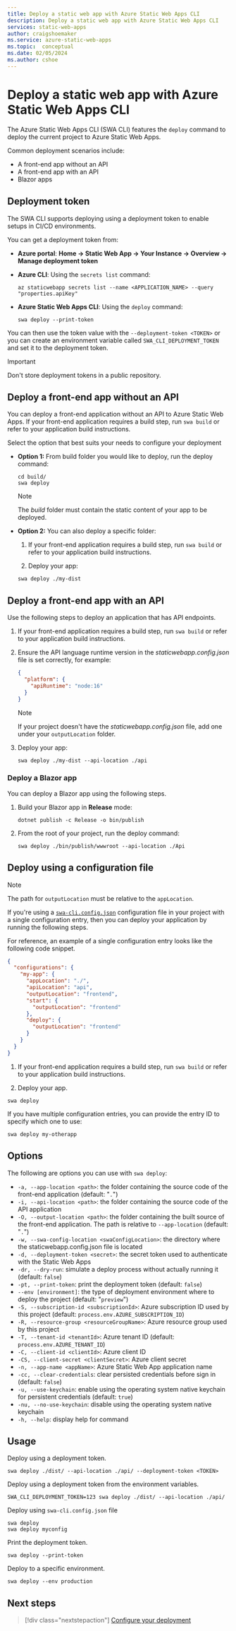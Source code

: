 ```yaml
---
title: Deploy a static web app with Azure Static Web Apps CLI
description: Deploy a static web app with Azure Static Web Apps CLI
services: static-web-apps
author: craigshoemaker
ms.service: azure-static-web-apps
ms.topic:  conceptual
ms.date: 02/05/2024
ms.author: cshoe
---
```


# Deploy a static web app with Azure Static Web Apps CLI

The Azure Static Web Apps CLI (SWA CLI) features the `deploy` command to deploy the current project to Azure Static Web Apps.

Common deployment scenarios include:

- A front-end app without an API
- A front-end app with an API
- Blazor apps

## Deployment token

The SWA CLI supports deploying using a deployment token to enable setups in CI/CD environments.

You can get a deployment token from:

- **Azure portal**: **Home → Static Web App → Your Instance → Overview → Manage deployment token**

- **Azure CLI**: Using the `secrets list` command:

  ```azstatic-cli
  az staticwebapp secrets list --name <APPLICATION_NAME> --query "properties.apiKey"
  ```

- **Azure Static Web Apps CLI**: Using the `deploy` command:

  ```azstatic-cli
  swa deploy --print-token
  ```

You can then use the token value with the `--deployment-token <TOKEN>` or you can create an environment variable called `SWA_CLI_DEPLOYMENT_TOKEN` and set it to the deployment token.

> [!IMPORTANT]
> Don't store deployment tokens in a public repository.

## Deploy a front-end app without an API

You can deploy a front-end application without an API to Azure Static Web Apps. If your front-end application requires a build step, run `swa build` or refer to your application build instructions.

Select the option that best suits your needs to configure your deployment

- **Option 1:** From build folder you would like to deploy, run the deploy command:

    ```azstatic-cli
    cd build/
    swa deploy
    ```

    > [!NOTE]
    > The *build* folder must contain the static content of your app to be deployed.

- **Option 2:** You can also deploy a specific folder:

    1. If your front-end application requires a build step, run `swa build` or refer to your application build instructions.

    2. Deploy your app:

    ```azstatic-cli
    swa deploy ./my-dist
    ```

## Deploy a front-end app with an API

Use the following steps to deploy an application that has API endpoints.

1. If your front-end application requires a build step, run `swa build` or refer to your application build instructions.

1. Ensure the API language runtime version in the *staticwebapp.config.json* file is set correctly, for example:

    ```json
    {
      "platform": {
        "apiRuntime": "node:16"
      }
    }
    ```
    
    > [!NOTE]
    > If your project doesn't have the *staticwebapp.config.json* file, add one under your `outputLocation` folder.

1. Deploy your app:

    ```azstatic-cli
    swa deploy ./my-dist --api-location ./api
    ```

### Deploy a Blazor app

You can deploy a Blazor app using the following steps.

1. Build your Blazor app in **Release** mode:

    ```azstatic-cli
    dotnet publish -c Release -o bin/publish
    ```

1. From the root of your project, run the deploy command:

    ```azstatic-cli
    swa deploy ./bin/publish/wwwroot --api-location ./Api
    ```

## Deploy using a configuration file

> [!NOTE]
> The path for `outputLocation` must be relative to the `appLocation`.

If you're using a [`swa-cli.config.json`](./static-web-apps-cli-configuration.md) configuration file in your project with a single configuration entry, then you can deploy your application by running the following steps.

For reference, an example of a single configuration entry looks like the following code snippet.

  ```json
  {
    "configurations": {
      "my-app": {
        "appLocation": "./",
        "apiLocation": "api",
        "outputLocation": "frontend",
        "start": {
          "outputLocation": "frontend"
        },
        "deploy": {
          "outputLocation": "frontend"
        }
      }
    }
  }
  ```

1. If your front-end application requires a build step, run `swa build` or refer to your application build instructions.

2. Deploy your app.

  ```azstatic-cli
  swa deploy
  ```
  
  If you have multiple configuration entries, you can provide the entry ID to specify which one to use:
  
  ```azstatic-cli
  swa deploy my-otherapp
  ```

## Options

The following are options you can use with `swa deploy`:

- `-a, --app-location <path>`: the folder containing the source code of the front-end application (default: "`.`")
- `-i, --api-location <path>`: the folder containing the source code of the API application
- `-O, --output-location <path>`: the folder containing the built source of the front-end application. The path is relative to `--app-location` (default: "`.`")
- `-w, --swa-config-location <swaConfigLocation>`: the directory where the staticwebapp.config.json file is located
- `-d, --deployment-token <secret>`: the secret token used to authenticate with the Static Web Apps
- `-dr, --dry-run`: simulate a deploy process without actually running it (default: `false`)
- `-pt, --print-token`: print the deployment token (default: `false`)
- `--env [environment]`: the type of deployment environment where to deploy the project (default: "`preview`")
- `-S, --subscription-id <subscriptionId>`: Azure subscription ID used by this project (default: `process.env.AZURE_SUBSCRIPTION_ID`)
- `-R, --resource-group <resourceGroupName>`: Azure resource group used by this project
- `-T, --tenant-id <tenantId>`: Azure tenant ID (default: `process.env.AZURE_TENANT_ID`)
- `-C, --client-id <clientId>`: Azure client ID
- `-CS, --client-secret <clientSecret>`: Azure client secret
- `-n, --app-name <appName>`: Azure Static Web App application name
- `-cc, --clear-credentials`: clear persisted credentials before sign in (default: `false`)
- `-u, --use-keychain`: enable using the operating system native keychain for persistent credentials (default: `true`)
- `-nu, --no-use-keychain`: disable using the operating system native keychain
- `-h, --help`: display help for command

## Usage

Deploy using a deployment token.

```azstatic-cli
swa deploy ./dist/ --api-location ./api/ --deployment-token <TOKEN>
```

Deploy using a deployment token from the environment variables.

```azstatic-cli
SWA_CLI_DEPLOYMENT_TOKEN=123 swa deploy ./dist/ --api-location ./api/
```

Deploy using `swa-cli.config.json` file

```azstatic-cli
swa deploy
swa deploy myconfig
```

Print the deployment token.

```azstatic-cli
swa deploy --print-token
```

Deploy to a specific environment.

```azstatic-cli
swa deploy --env production
```

## Next steps

> [!div class="nextstepaction"]
> [Configure your deployment](static-web-apps-cli-configuration.md)
